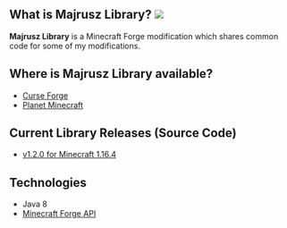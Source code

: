 ## What is Majrusz Library? [![](http://cf.way2muchnoise.eu/full_majrusz-library_downloads.svg)](https://www.curseforge.com/minecraft/mc-mods/majrusz-library)
**Majrusz Library** is a Minecraft Forge modification which shares common code for some of my modifications.

## Where is Majrusz Library available?
- [Curse Forge](https://www.curseforge.com/minecraft/mc-mods/majrusz-library)
- [Planet Minecraft](https://www.planetminecraft.com/mod/majrusz-library/)

## Current Library Releases (Source Code)
- [v1.2.0 for Minecraft 1.16.4](https://github.com/Majrusz/MajruszLibrary/tree/1.16.4)

## Technologies
- Java 8
- [Minecraft Forge API](https://github.com/MinecraftForge/MinecraftForge)
